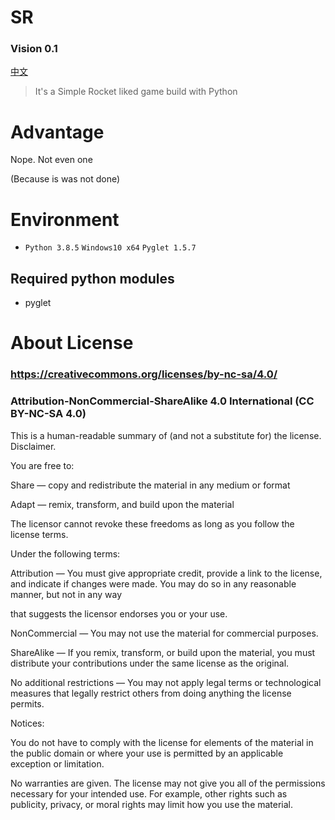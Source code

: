 # SR

### Vision 0.1

[中文](https://github.com/shenjackyuanjie/SR/blob/main/docs/README-cn.md)

> It's a Simple Rocket liked game build with Python

# Advantage

Nope. Not even one

(Because is was not done)

# Environment

- `Python 3.8.5` `Windows10 x64` `Pyglet 1.5.7`

## Required python modules

- pyglet

# About License

### https://creativecommons.org/licenses/by-nc-sa/4.0/

### Attribution-NonCommercial-ShareAlike 4.0 International (CC BY-NC-SA 4.0)

This is a human-readable summary of (and not a substitute for) the license. Disclaimer.

You are free to:

Share — copy and redistribute the material in any medium or format

Adapt — remix, transform, and build upon the material

The licensor cannot revoke these freedoms as long as you follow the license terms.

Under the following terms:

Attribution — You must give appropriate credit, provide a link to the license, and indicate if changes were made. You may do so in any reasonable manner, but not in any way 

that suggests the licensor endorses you or your use.

NonCommercial — You may not use the material for commercial purposes.

ShareAlike — If you remix, transform, or build upon the material, you must distribute your contributions under the same license as the original.

No additional restrictions — You may not apply legal terms or technological measures that legally restrict others from doing anything the license permits.

Notices:

You do not have to comply with the license for elements of the material in the public domain or where your use is permitted by an applicable exception or limitation.

No warranties are given. The license may not give you all of the permissions necessary for your intended use. For example, other rights such as publicity, privacy, or moral rights may limit how you use the material.